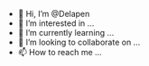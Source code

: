 - 👋 Hi, I’m @Delapen
- 👀 I’m interested in ...
- 🌱 I’m currently learning ...
- 💞️ I’m looking to collaborate on ...
- 📫 How to reach me ...

<!---
Delapen/Delapen is a ✨ special ✨ repository because its `README.md` (this file) appears on your GitHub profile.
You can click the Preview link to take a look at your changes.
--->
